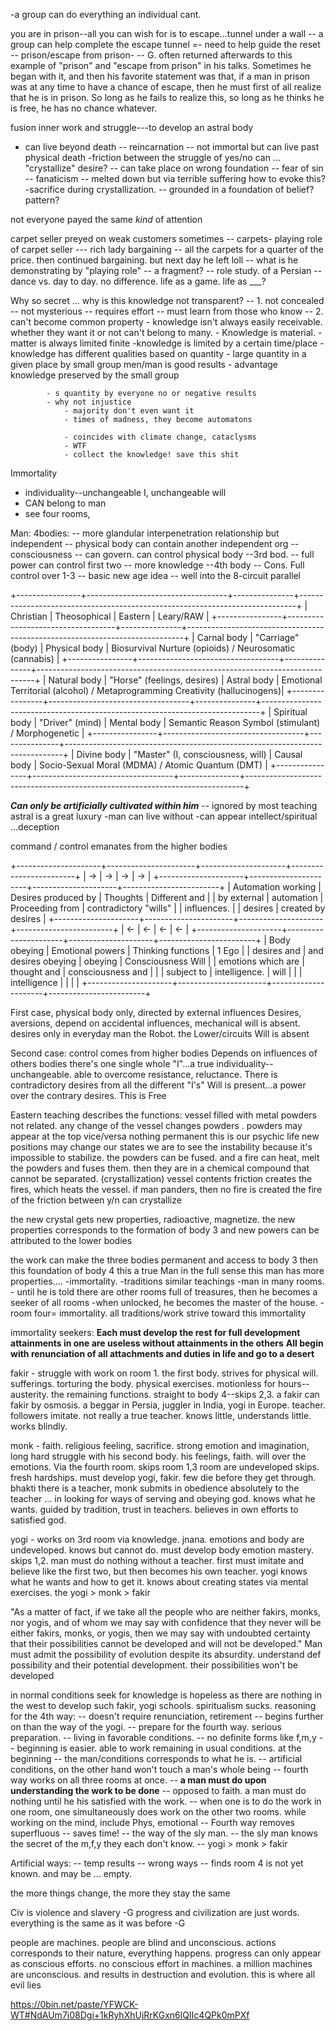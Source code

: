-a group can do everything an individual cant.

you are in prison--all you can wish for is to escape...tunnel under a wall
		-- a group can help complete the escape tunnel
		=- need to help guide the reset
		-- prison/escape from prison-
	-- G. often returned afterwards to this example of "prison" and "escape from prison" in his  talks.  Sometimes  he  began  with  it,  and  then  his  favorite  statement  was  that,  if  a  man  in  prison  was  at  any  time  to  have  a  chance  of  escape,  then  he  must  first  of  all  realize that he is in prison. So long as he fails to realize this, so long as he thinks he is free, he has no chance whatever.


fusion inner work and struggle---to develop an astral body
   - can live beyond death
-- reincarnation
-- not immortal but can live past physical death
-friction between the struggle of yes/no can ... "crystallize" desire?
  -- can take place on wrong foundation
      -- fear of sin
      -- fanaticism
	  -- melted down but  via terrible suffering
	  how to evoke this? -sacrifice during crystallization. -- grounded in a foundation of belief? pattern?
	  
not everyone payed the same *kind* of attention

carpet seller
preyed on weak customers sometimes 
-- carpets- playing role of carpet seller
--- rich lady bargaining -- all the carpets for a quarter of the price. then continued bargaining. but next day he left loll
-- what is he demonstrating by "playing role"  --  a fragment?
-- role study. of a Persian
	-- dance vs. day to day. no difference. life as a game. life as ___?

Why so secret ... why is this knowledge not transparent?
-- 1. not concealed
	-- not mysterious
	-- requires effort 
	-- must learn from those who know
-- 2. can't become common property
		- knowledge isn't always easily receivable. whether they want it or not
		can't belong to many. 
		- Knowledge is material. 
			-matter is always limited finite
			-knowledge is limited by a certain time/place
			-knowledge has different qualities based on quantity
			- large quantity in a given place by small group men/man is good results
			    - advantage knowledge preserved by the small group
				
			- s quantity by everyone no or negative results
			- why not injustice
				- majority don't even want it
				- times of madness, they become automatons
		
				- coincides with climate change, cataclysms 
				- WTF
				- collect the knowledge! save this shit

Immortality
  - individuality--unchangeable I, unchangeable will
  - CAN belong to man
  - see four rooms, 
  
Man:
4bodies:
-- more glandular interpenetration relationship but independent
-- physical body can contain another independent org
-- consciousness 
-- can govern. can control physical body
--3rd bod. 
-- full power can control first two
-- more knowledge
--4th body
-- Cons. Full control over 1-3
-- basic new age idea
-- well into the 8-circuit parallel

+----------------+-----------------------------------+---------------+-----------------------------------------------------------------------------+
| Christian      | Theosophical                      | Eastern       | Leary/RAW                                                                   |
+----------------+-----------------------------------+---------------+-----------------------------------------------------------------------------+
| Carnal body    | "Carriage" (body)                 | Physical body | Biosurvival Nurture (opioids) / Neurosomatic (cannabis)                     |
+----------------+-----------------------------------+---------------+-----------------------------------------------------------------------------+
| Natural body   | "Horse" (feelings, desires)       | Astral body   | Emotional Territorial (alcohol) / Metaprogramming Creativity (hallucinogens)|
+----------------+-----------------------------------+---------------+-----------------------------------------------------------------------------+
| Spiritual body | "Driver" (mind)                   | Mental body   | Semantic Reason Symbol (stimulant) / Morphogenetic                          |
+----------------+-----------------------------------+---------------+-----------------------------------------------------------------------------+
| Divine body    | "Master" (I, consciousness, will) | Causal body   | Socio-Sexual Moral (MDMA) / Atomic Quantum (DMT)                            |
+----------------+-----------------------------------+---------------+-----------------------------------------------------------------------------+

***Can only be artificially cultivated within him*** -- ignored by most teaching
astral is a great luxury 
-man can live without
-can appear intellect/spiritual ...deception

command / control emanates from the higher bodies

+---------------------+----------------------+---------------------+------------------------+
| ->                  | ->                   | ->                  | ->                     |
+---------------------+----------------------+---------------------+------------------------+
| Automation working  | Desires produced by  | Thoughts            | Different and          |
| by external         | automation           | Proceeding from     | contradictory "wills"  |
| influences.         |                      | desires             | created by desires     |
+---------------------+----------------------+---------------------+------------------------+
| <-                  | <-                   | <-                  | <-                     |
+---------------------+----------------------+---------------------+------------------------+
| Body obeying        | Emotional powers     | Thinking functions  | 1 Ego                  |
| desires and         | and desires obeying  | obeying             | Consciousness Will     |
| emotions which are  | thought and          | consciousness and   |                        |
| subject to          | intelligence.        | will                |                        |
| intelligence        |                      |                     |                        |
+---------------------+----------------------+---------------------+------------------------+

First case, physical body only, directed by external influences
Desires, aversions, depend on accidental influences, mechanical
will is absent. desires only in everyday man
the Robot.
the Lower/circuits
Will is absent

Second case: 
control comes from higher bodies
Depends on influences of others bodies
there's one single whole "I"...a true individuality--unchangeable. able to overcome resistance, reluctance. 
There is contradictory desires from all the different "I's"
Will is present...a power over the contrary desires.
This is Free

Eastern teaching describes the functions:
vessel filled with metal powders
not related.
any change of the vessel changes powders . powders may appear at the top vice/versa
nothing permanent
this is our psychic life 
new positions may change our states 
we are to see the instability because it's impossible to stabilize. 
the powders can be fused. and a fire can heat, melt the powders and fuses them. then they are in a chemical compound that cannot be separated. (crystallization) 
vessel contents 
friction creates the fires, which heats the vessel.
if man panders, then no fire is created
the fire of the friction between y/n can crystallize 

the new crystal gets new properties, radioactive, magnetize. the new properties corresponds to the formation of body 3 and new powers can be attributed to the lower bodies

the work can make the three bodies permanent and access to body 3
then this foundation of body 4
this a true Man in the full sense
this man has more properties....
		-immortality.
			-traditions similar teachings
			-man in many rooms. 
			- until he is told there are other rooms full of treasures, then he becomes a seeker of all rooms
			-when unlocked, he becomes the master of the  house.
			- room four= immortality.
all traditions/work strive toward this immortality	

immortality seekers:
**Each must develop the rest for full development**
**attainments in one are useless without attainments in the others**
**All begin with renunciation of all attachments and duties in life and go to a desert**

fakir - struggle with work on room 1. the first body. strives for physical will. sufferings. torturing the body. physical exercises. motionless for hours--austerity. the remaining functions. straight to body 4--skips 2,3. a fakir can fakir by osmosis. a beggar in Persia, juggler in India, yogi in Europe. teacher. followers imitate. not really a true teacher. knows little, understands little. works blindly. 

monk - faith. religious feeling, sacrifice. strong emotion and imagination, long hard struggle with his second body. his feelings, faith. will over the emotions. Via the fourth room. skips room 1,3 room are undeveloped skips. fresh hardships. must develop yogi, fakir. few die before they get through. bhakti
there is a teacher, monk submits in obedience absolutely to the teacher ... in looking for ways of serving and obeying god. knows what he wants. guided by tradition, trust in teachers. believes in own efforts to satisfied god. 

yogi - works on 3rd room via knowledge. jnana. emotions and body are undeveloped. knows but cannot do. must develop body emotion mastery. skips 1,2. man must do nothing without a teacher. first must imitate and believe like the first two, but then becomes his own teacher. yogi knows what he wants and how to get it. knows about creating states via mental exercises. the yogi > monk > fakir

"As a matter of fact, if we take all the people who are neither fakirs, monks, nor yogis, and of whom we may say with confidence  that  they  never  will  be  either  fakirs,  monks,  or  yogis,  then  we  may  say  with undoubted certainty that their possibilities cannot be developed and will not be developed."
Man must admit the possibility of evolution despite its absurdity. understand def possibility and their potential development. 
their possibilities won't be developed 

in normal conditions 
seek for knowledge is hopeless as there are nothing in the west to develop such fakir, yogi schools. spiritualism sucks. 
reasoning for the 4th way:
-- doesn't require renunciation, retirement
-- begins further on than the way of the yogi.
-- prepare for the fourth way. serious preparation. 
-- living in favorable conditions. 
-- no definite forms like f,m,y
-- beginning is easier. able to work remaining in usual conditions. at the beginning
	-- the man/conditions corresponds to what he is.
-- artificial conditions, on the other hand won't touch a man's whole being
-- fourth way works on all three rooms at once. 
-- **a man must do upon understanding the work to be done**
-- opposed to faith. a man must do nothing until he his satisfied with the work. 
-- when one is to do the work in one room, one simultaneously does work on the other two rooms. while working on the mind, include Phys, emotional
-- Fourth way removes superfluous 
-- saves time!
-- the way of the sly man. -- the sly man knows the secret of the m,f,y they each don't know. 
-- yogi > monk > fakir

Artificial ways: 
-- temp results
-- wrong ways
-- finds room 4 is not yet known. and may be ... empty.

the more things change, the more they stay the same

Civ is violence and slavery -G
progress and civilization are just words. everything is the same as it was before -G

people are machines. people are blind and unconscious. actions corresponds to their nature, everything happens. progress can only appear as conscious efforts. no conscious effort in machines. a million machines are unconscious. and results in destruction and evolution. this is where all evil lies

https://0bin.net/paste/YFWCK-WT#NdAUm7i08Dgi+1kRyhXhUjRrKGxn6lQIIc4QPk0mPXf
